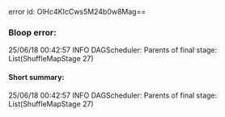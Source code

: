 error id: OlHc4KIcCws5M24b0w8Mag==
### Bloop error:

25/06/18 00:42:57 INFO DAGScheduler: Parents of final stage: List(ShuffleMapStage 27)
#### Short summary: 

25/06/18 00:42:57 INFO DAGScheduler: Parents of final stage: List(ShuffleMapStage 27)